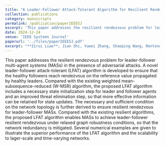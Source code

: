 ```yaml
---
title: "A Leader-Follower Attack-Tolerant Algorithm for Resilient Rendezvous with Reduced Network Redundancy"
collection: publications
category: manuscripts
permalink: /publication/paperIEEESJ
excerpt: 'This paper addresses the resilient rendezvous problem for leader-follower multi-agent systems (MASs) in the presence of adversarial attacks.'
date: 2024-12-24
venue: 'IEEE Systems Journal'
paperurl: '../files/paperIEEESJ.pdf'
excerpt: "**Zirui Liao**, Jian Shi, Yuwei Zhang, Shaoping Wang, Rentong Chen, and Zhiyong Sun. <br/><img src='/images/figureGNC.png'>"
---
```


This paper addresses the resilient rendezvous problem for leader-follower multi-agent systems (MASs) in the presence of adversarial attacks. A novel leader-follower attack-tolerant (LFAT) algorithm is developed to ensure that the healthy followers reach rendezvous on the reference value propagated by healthy leaders. Compared with the existing weighted mean-subsequence-reduced (W-MSR) algorithm, the proposed LFAT algorithm includes a necessary state initialization step for leader and follower agents and an improved threat elimination step, so that more effective information can be retained for state updates. The necessary and sufficient condition on the network topology is further derived to ensure resilient rendezvous for leader-follower MASs. Compared with the existing resilient algorithms, the proposed LFAT algorithm enables MASs to achieve leader-follower resilient rendezvous under relaxed graph robustness conditions, so that the network redundancy is mitigated. Several numerical examples are given to illustrate the superior performance of the LFAT algorithm and the scalability to lager-scale and time-varying networks.
